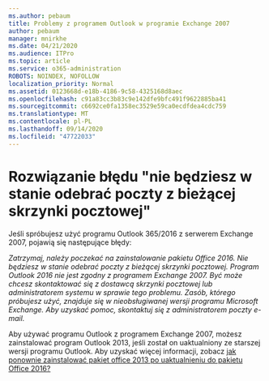 ```yaml
---
ms.author: pebaum
title: Problemy z programem Outlook w programie Exchange 2007
author: pebaum
manager: mnirkhe
ms.date: 04/21/2020
ms.audience: ITPro
ms.topic: article
ms.service: o365-administration
ROBOTS: NOINDEX, NOFOLLOW
localization_priority: Normal
ms.assetid: 0123668d-e18b-4186-9c58-4325168d8aec
ms.openlocfilehash: c91a83cc3b83c9e142dfe9bfc491f9622885ba41
ms.sourcegitcommit: c6692ce0fa1358ec3529e59ca0ecdfdea4cdc759
ms.translationtype: MT
ms.contentlocale: pl-PL
ms.lasthandoff: 09/14/2020
ms.locfileid: "47722033"
---
```

# <a name="solution-for-error-you-wont-be-able-to-receive-mail-from-a-current-mailbox"></a>Rozwiązanie błędu "nie będziesz w stanie odebrać poczty z bieżącej skrzynki pocztowej"
Jeśli spróbujesz użyć programu Outlook 365/2016 z serwerem Exchange 2007, pojawią się następujące błędy:

*Zatrzymaj, należy poczekać na zainstalowanie pakietu Office 2016. Nie będziesz w stanie odebrać poczty z bieżącej skrzynki pocztowej. Program Outlook 2016 nie jest zgodny z programem Exchange 2007. Być może chcesz skontaktować się z dostawcą skrzynki pocztowej lub administratorem systemu w sprawie tego problemu. Zasób, którego próbujesz użyć, znajduje się w nieobsługiwanej wersji programu Microsoft Exchange. Aby uzyskać pomoc, skontaktuj się z administratorem poczty e-mail.*

Aby używać programu Outlook z programem Exchange 2007, możesz zainstalować program Outlook 2013, jeśli został on uaktualniony ze starszej wersji programu Outlook. Aby uzyskać więcej informacji, zobacz [jak ponownie zainstalować pakiet office 2013 po uaktualnieniu do pakietu Office 2016?](https://support.office.com/article/a6ca92f4-cbb4-4609-9fdb-f8d3dd6812f3)